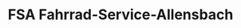 ---
title: "FSA Fahrrad-Service-Allensbach"
url: /allensbach/fsa-fahrrad-service-allensbach/
shop: Fahrrad
---